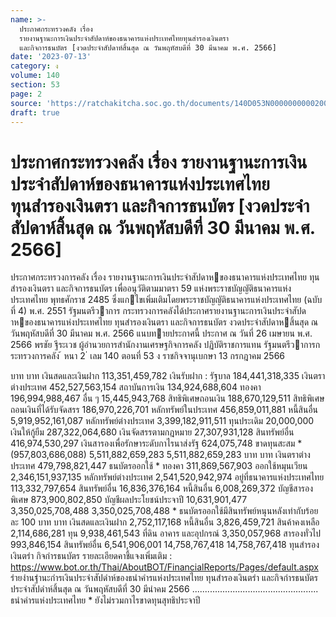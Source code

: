 ```yaml
---
name: >-
  ประกาศกระทรวงคลัง เรื่อง
  รายงานฐานะการเงินประจำสัปดาห์ของธนาคารแห่งประเทศไทยทุนสำรองเงินตรา
  และกิจการธนบัตร [งวดประจำสัปดาห์สิ้นสุด ณ วันพฤหัสบดีที่ 30 มีนาคม พ.ศ. 2566]
date: '2023-07-13'
category: ง
volume: 140
section: 53
page: 2
source: 'https://ratchakitcha.soc.go.th/documents/140D053N0000000000200.pdf'
draft: true
---
```


# ประกาศกระทรวงคลัง เรื่อง รายงานฐานะการเงินประจำสัปดาห์ของธนาคารแห่งประเทศไทยทุนสำรองเงินตรา และกิจการธนบัตร [งวดประจำสัปดาห์สิ้นสุด ณ วันพฤหัสบดีที่ 30 มีนาคม พ.ศ. 2566]

ประกาศกระทรวงการคลัง เรื่อง รายงานฐานะการเงินประจําสัปดาหของธนาคารแห่งประเทศไทย ทุนสํารองเงินตรา และกิจการธนบัตร เพื่ออนุวัติตามมาตรา 59 แห่งพระราชบัญญัติธนาคารแห่งประเทศไทย พุทธศักราช 2485 ซึ่งแกไขเพิ่มเติมโดยพระราชบัญญัติธนาคารแห่งประเทศไทย (ฉบับที่ 4) พ.ศ. 2551 รัฐมนตรีวาการ กระทรวงการคลังได้ประกาศรายงานฐานะการเงินประจําสัปดาหของธนาคารแห่งประเทศไทย ทุนสํารองเงินตรา และกิจการธนบัตร งวดประจําสัปดาหสิ้นสุด ณ วันพฤหัสบดีที่ 30 มีนาคม พ.ศ. 2566 แนบทายประกาศนี้ ประกาศ ณ วันที่ 26 เมษายน พ.ศ. 2566 พรชัย ฐีระเวช ผู้อํานวยการสํานักงานเศรษฐกิจการคลัง ปฏิบัติราชการแทน รัฐมนตรีวาการกระทรวงการคลัง ้ หนา 2 ่ เลม 140 ตอนที่ 53 ง ราชกิจจานุเบกษา 13 กรกฎาคม 2566

บาท บาท เงินสดและเงินฝาก 113,351,459,782 เงินรับฝาก : รัฐบาล 184,441,318,335 เงินตราต่างประเทศ 452,527,563,154 สถาบันการเงิน 134,924,688,604 ทองคา 196,994,988,467 อื่น ๆ 15,445,943,768 สิทธิพิเศษถอนเงิน 188,670,129,511 สิทธิพิเศษถอนเงินที่ได้รับจัดสรร 186,970,226,701 หลักทรัพย์ในประเทศ 456,859,011,881 หนี้สินอื่น 5,919,952,161,087 หลักทรัพย์ต่างประเทศ 3,399,182,911,511 ทุนประเดิม 20,000,000 เงินให้กู้ยืม 287,322,064,680 เงินจัดสรรตามกฎหมาย 27,307,931,128 สินทรัพย์อื่น 416,974,530,297 เงินสารองเพื่อรักษาระดับกาไรนาส่งรัฐ 624,075,748 ขาดทุนสะสม * (957,803,686,088) 5,511,882,659,283 5,511,882,659,283 บาท บาท เงินตราต่างประเทศ 479,798,821,447 ธนบัตรออกใช้ * ทองคา 311,869,567,903 ออกใช้หมุนเวียน 2,346,151,937,135 หลักทรัพย์ต่างประเทศ 2,541,520,942,974 อยู่ที่ธนาคารแห่งประเทศไทย 113,332,797,654 สินทรัพย์อื่น 16,836,376,164 หนี้สินอื่น 6,008,269,372 บัญชีสารองพิเศษ 873,900,802,850 บัญชีผลประโยชน์ประจาปี 10,631,901,477 3,350,025,708,488 3,350,025,708,488 * ธนบัตรออกใช้มีสินทรัพย์หนุนหลังเท่ากับร้อยละ 100 บาท บาท เงินสดและเงินฝาก 2,752,117,168 หนี้สินอื่น 3,826,459,721 สินค้าคงเหลือ 2,114,686,281 ทุน 9,938,461,543 ที่ดิน อาคาร และอุปกรณ์ 3,350,057,968 สารองทั่วไป 993,846,154 สินทรัพย์อื่น 6,541,906,001 14,758,767,418 14,758,767,418 ทุนสํารองเงินตรํา กิจกํารธนบัตร รายละเอียดคาชี้แจงเพิ่มเติม : https://www.bot.or.th/Thai/AboutBOT/FinancialReports/Pages/default.aspx รํายงํานฐํานะกํารเงินประจําสัปดําห์ของธนําคํารแห่งประเทศไทย ทุนสํารองเงินตรํา และกิจกํารธนบัตร ประจําสัปดําห์สิ้นสุด ณ วันพฤหัสบดีที่ 30 มีนําคม 2566 .................................................. ธนําคํารแห่งประเทศไทย * ยังไม่รวมกาไรขาดทุนสุทธิประจาปี
